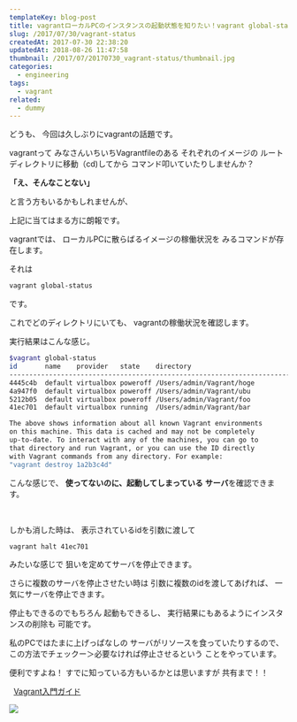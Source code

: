 ```yaml
---
templateKey: blog-post
title: vagrantローカルPCのインスタンスの起動状態を知りたい！vagrant global-statusコマンド
slug: /2017/07/30/vagrant-status
createdAt: 2017-07-30 22:38:20
updatedAt: 2018-08-26 11:47:58
thumbnail: /2017/07/20170730_vagrant-status/thumbnail.jpg
categories:
  - engineering
tags:
  - vagrant
related:
  - dummy
---
```


どうも、
今回は久しぶりにvagrantの話題です。

vagrantって
みなさんいちいちVagrantfileのある
それぞれのイメージの
ルートディレクトリに移動（cd)してから
コマンド叩いていたりしませんか？


<strong>「え、そんなことない」</strong>

と言う方もいるかもしれませんが、


上記に当てはまる方に朗報です。

vagrantでは、
ローカルPCに散らばるイメージの稼働状況を
みるコマンドが存在します。


それは
```bash
vagrant global-status
```
です。


これでどのディレクトリにいても、
vagrantの稼働状況を確認します。

実行結果はこんな感じ。
```bash
$vagrant global-status
id       name    provider   state    directory
-------------------------------------------------------------------------
4445c4b  default virtualbox poweroff /Users/admin/Vagrant/hoge
4a947f0  default virtualbox poweroff /Users/admin/Vagrant/ubu
5212b05  default virtualbox poweroff /Users/admin/Vagrant/foo
41ec701  default virtualbox running  /Users/admin/Vagrant/bar

The above shows information about all known Vagrant environments
on this machine. This data is cached and may not be completely
up-to-date. To interact with any of the machines, you can go to
that directory and run Vagrant, or you can use the ID directly
with Vagrant commands from any directory. For example:
"vagrant destroy 1a2b3c4d"

```
こんな感じで、
<strong>使ってないのに、起動してしまっている</strong>
<strong> サーバ</strong>を確認できます。

&nbsp;

しかも消した時は、
表示されているidを引数に渡して
```bash
vagrant halt 41ec701
```
みたいな感じで
狙いを定めてサーバを停止できます。

さらに複数のサーバを停止させたい時は
引数に複数のidを渡してあげれば、
一気にサーバを停止できます。

停止もできるのでもちろん
起動もできるし、
実行結果にもあるようにインスタンスの削除も
可能です。

私のPCではたまに上げっぱなしの
サーバがリソースを食っていたりするので、
この方法でチェックー＞必要なければ停止させるという
ことをやっています。

便利ですよね！
すでに知っている方もいるかとは思いますが
共有まで！！

&nbsp;
<a href="http://amzn.to/2eY82uA">Vagrant入門ガイド</a>

<a href="https://www.amazon.co.jp/Vagrant%E5%85%A5%E9%96%80%E3%82%AC%E3%82%A4%E3%83%89-%E6%96%B0%E5%8E%9F%E9%9B%85%E5%8F%B8-ebook/dp/B00F418SQ8/ref=as_li_ss_il?ie=UTF8&linkCode=li2&tag=llg01-22&linkId=113f390bb992a0fab201daecb538973c" target="_blank"><img border="0" src="//ws-fe.amazon-adsystem.com/widgets/q?_encoding=UTF8&ASIN=B00F418SQ8&Format=_SL160_&ID=AsinImage&MarketPlace=JP&ServiceVersion=20070822&WS=1&tag=llg01-22" ></a><img src="https://ir-jp.amazon-adsystem.com/e/ir?t=llg01-22&l=li2&o=9&a=B00F418SQ8" width="1" height="1" border="0" alt="" style="border:none !important; margin:0px !important;" />

&nbsp;
